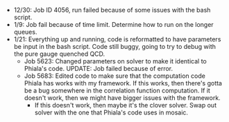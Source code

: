 - 12/30: Job ID 4056, run failed because of some issues with the bash script. 
- 1/9: Job fail because of time limit. Determine how to run on the longer queues.
- 1/21: Everything up and running, code is reformatted to have parameters be input in the bash script. Code still buggy, going to try to debug with the pure gauge quenched QCD.
  - Job 5623: Changed parameters on solver to make it identical to Phiala's code. UPDATE: Job failed because of error.
  - Job 5683: Edited code to make sure that the computation code Phiala has works with my framework. If this works, then there's gotta be a bug somewhere in the correlation function 
    computation. If it doesn't work, then we might have bigger issues with the framework.
    - If this doesn't work, then maybe it's the clover solver. Swap out solver with the one that Phiala's code uses in mosaic.
